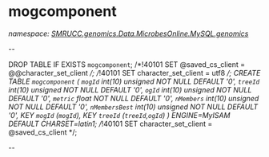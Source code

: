 ﻿# mogcomponent
_namespace: [SMRUCC.genomics.Data.MicrobesOnline.MySQL.genomics](./index.md)_

--
 
 DROP TABLE IF EXISTS `mogcomponent`;
 /*!40101 SET @saved_cs_client = @@character_set_client */;
 /*!40101 SET character_set_client = utf8 */;
 CREATE TABLE `mogcomponent` (
 `mogId` int(10) unsigned NOT NULL DEFAULT '0',
 `treeId` int(10) unsigned NOT NULL DEFAULT '0',
 `ogId` int(10) unsigned NOT NULL DEFAULT '0',
 `metric` float NOT NULL DEFAULT '0',
 `nMembers` int(10) unsigned NOT NULL DEFAULT '0',
 `nMembersBest` int(10) unsigned NOT NULL DEFAULT '0',
 KEY `mogId` (`mogId`),
 KEY `treeId` (`treeId`,`ogId`)
 ) ENGINE=MyISAM DEFAULT CHARSET=latin1;
 /*!40101 SET character_set_client = @saved_cs_client */;
 
 --




